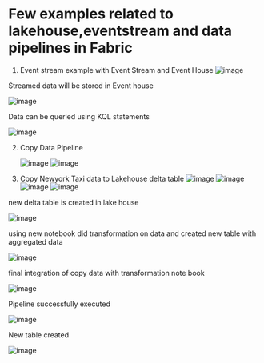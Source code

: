 # Few examples related to lakehouse,eventstream and data pipelines in Fabric

1) Event stream example with Event Stream and Event House
   ![image](https://github.com/user-attachments/assets/a302ff7f-bb83-46c8-80e9-8690015b87fe)

Streamed data will be stored in Event house

![image](https://github.com/user-attachments/assets/f8009767-0601-40ea-bae1-cc931aa5588a)

Data can be queried using KQL statements

![image](https://github.com/user-attachments/assets/6d3e190c-ad2a-4886-b2c9-b0479f1ee39b)

2) Copy Data Pipeline

   ![image](https://github.com/user-attachments/assets/5dea49ee-7a86-4f42-a7c1-aab672e81366)
![image](https://github.com/user-attachments/assets/4b94ab5a-532d-4a50-8333-cc0732c08488)

3) Copy Newyork Taxi data to Lakehouse delta table
   ![image](https://github.com/user-attachments/assets/0eded9ed-f731-486d-b800-f8fdc6139782)
![image](https://github.com/user-attachments/assets/45be678f-082c-45c0-a06b-bf760a83a045)
![image](https://github.com/user-attachments/assets/ecf769d4-1c81-45e2-9601-cb1c1eeb45d0)
![image](https://github.com/user-attachments/assets/ee798222-3482-46dd-a22c-22052108d906)

new delta table is created in lake house

![image](https://github.com/user-attachments/assets/52047d25-6b7e-4498-a1cc-76719d7b0f48)


using new notebook did transformation on data and created new table with aggregated data

![image](https://github.com/user-attachments/assets/3a3c6d17-65c2-4894-9ef1-2df37dc14630)

final integration of copy data with transformation note book

![image](https://github.com/user-attachments/assets/a1836b16-247b-4ea8-b62d-d6b55e0cfedc)

Pipeline successfully executed

![image](https://github.com/user-attachments/assets/c1f225c0-8295-49fb-9d4d-98ee02e6c914)

New table created

![image](https://github.com/user-attachments/assets/92b45393-3996-4f46-b13c-2f867d75fe31)


